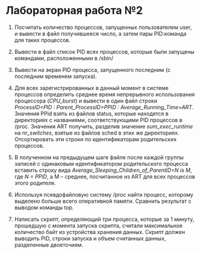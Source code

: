 # Лабораторная работа №2
1) Посчитать количество процессов, запущенных пользователем user, и вывести в файл получившееся
число, а затем пары PID:команда для таких процессов.

2) Вывести в файл список PID всех процессов, которые были запущены командами, расположенными в
/sbin/

3) Вывести на экран PID процесса, запущенного последним (с последним временем запуска).

4) Для всех зарегистрированных в данный момент в системе процессов определить среднее время
непрерывного использования процессора (*CPU_burst*) и вывести в один файл строки
*ProcessID=PID : Parent_ProcessID=PPID : Average_Running_Time=ART*.
Значения PPid взять из файлов status, которые находятся в директориях с названиями,
соответствующими PID процессов в /proc. Значения ART получить, разделив значение
*sum_exec_runtime* на *nr_switches*, взятые из файлов sched в этих же директориях.
Отсортировать эти строки по идентификаторам родительских процессов.

5) В полученном на предыдущем шаге файле после каждой группы записей с одинаковым
идентификатором родительского процесса вставить строку вида
*Average_Sleeping_Children_of_ParentID=N is M*,
где *N = PPID*, а M – среднее, посчитанное из ART для всех процессов этого родителя.

6) Используя псевдофайловую систему /proc найти процесс, которому выделено больше всего
оперативной памяти. Сравнить результат с выводом команды top.

7) Написать скрипт, определяющий три процесса, которые за 1 минуту, прошедшую с момента запуска
скрипта, считали максимальное количество байт из устройства хранения данных. Скрипт должен
выводить PID, строки запуска и объем считанных данных, разделенные двоеточием.
